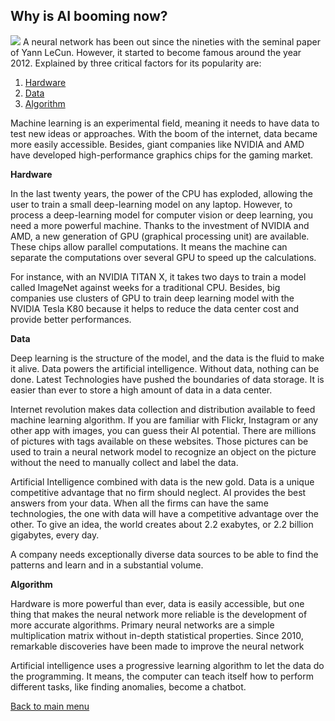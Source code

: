 ## Why is AI booming now?
![](https://www.guru99.com/images/tensorflow/082918_0511_WhatisAIArt4.png)
A neural network has been out since the nineties with the seminal paper of Yann LeCun. However, it started to become famous around the year 2012. Explained by three critical factors for its popularity are:

1. [Hardware](#Hardware)
2. [Data](#Data)
3. [Algorithm](#Algorithm)

Machine learning is an experimental field, meaning it needs to have data to test new ideas or approaches. With the boom of the internet, data became more easily accessible. Besides, giant companies like NVIDIA and AMD have developed high-performance graphics chips for the gaming market.

**Hardware**

In the last twenty years, the power of the CPU has exploded, allowing the user to train a small deep-learning model on any laptop. However, to process a deep-learning model for computer vision or deep learning, you need a more powerful machine. Thanks to the investment of NVIDIA and AMD, a new generation of GPU (graphical processing unit) are available. These chips allow parallel computations. It means the machine can separate the computations over several GPU to speed up the calculations.

For instance, with an NVIDIA TITAN X, it takes two days to train a model called ImageNet against weeks for a traditional CPU. Besides, big companies use clusters of GPU to train deep learning model with the NVIDIA Tesla K80 because it helps to reduce the data center cost and provide better performances.

**Data**

Deep learning is the structure of the model, and the data is the fluid to make it alive. Data powers the artificial intelligence. Without data, nothing can be done. Latest Technologies have pushed the boundaries of data storage. It is easier than ever to store a high amount of data in a data center.

Internet revolution makes data collection and distribution available to feed machine learning algorithm. If you are familiar with Flickr, Instagram or any other app with images, you can guess their AI potential. There are millions of pictures with tags available on these websites. Those pictures can be used to train a neural network model to recognize an object on the picture without the need to manually collect and label the data.

Artificial Intelligence combined with data is the new gold. Data is a unique competitive advantage that no firm should neglect. AI provides the best answers from your data. When all the firms can have the same technologies, the one with data will have a competitive advantage over the other. To give an idea, the world creates about 2.2 exabytes, or 2.2 billion gigabytes, every day.

A company needs exceptionally diverse data sources to be able to find the patterns and learn and in a substantial volume.

**Algorithm**

Hardware is more powerful than ever, data is easily accessible, but one thing that makes the neural network more reliable is the development of more accurate algorithms. Primary neural networks are a simple multiplication matrix without in-depth statistical properties. Since 2010, remarkable discoveries have been made to improve the neural network

Artificial intelligence uses a progressive learning algorithm to let the data do the programming. It means, the computer can teach itself how to perform different tasks, like finding anomalies, become a chatbot.

[Back to main menu](README.md)
